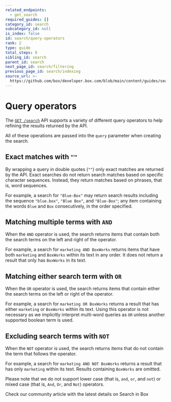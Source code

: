 ```yaml
---
related_endpoints:
  - get_search
required_guides: []
category_id: search
subcategory_id: null
is_index: false
id: search/query-operators
rank: 2
type: guide
total_steps: 9
sibling_id: search
parent_id: search
next_page_id: search/filtering
previous_page_id: search/indexing
source_url: >-
  https://github.com/box/developer.box.com/blob/main/content/guides/search/2-query-operators.md
---
```

# Query operators

The [`GET /search`](e://get_search) API supports a variety of
different query operators to help refining the results returned
by the API.

All of these operations are passed into the `query` parameter when
creating the search.

## Exact matches with `""`

By wrapping a query in double quotes (`""`) only exact matches are
returned by the API. Exact searches do not return search matches
based on specific character sequences. Instead, they return
matches based on phrases, that is, word sequences.

For example, a search for `"Blue-Box"` may return search results
including the sequence `"blue.box"`, `"Blue Box"`, and `"Blue-Box"`;
any item containing the words `Blue` and `Box` consecutively, in
the order specified.

## Matching multiple terms with `AND`

When the `AND` operator is used, the search returns items that
contain both the search terms on the left and right of the operator.

For example, a search for `marketing AND BoxWorks` returns items
that have both `marketing` and `BoxWorks` within its text in any order.
It does not return a result that only has `BoxWorks` in its text.

## Matching either search term with `OR`

When the `OR` operator is used, the search returns items that
contain either the search terms on the left or right of the operator.

For example, a search for `marketing OR BoxWorks` returns a result that
has either `marketing` or `BoxWorks` within its text. Using this
operator is not necessary as we implicitly interpret multi-word
queries as `OR` unless another supported boolean term is used.

## Excluding search terms with `NOT`

When the `NOT` operator is used, the search returns items that
do not contain the term that follows the operator.

For example, a search for `marketing AND NOT BoxWorks` returns a result
that has only `marketing` within its text. Results containing
`BoxWorks` are omitted.

<Message warning>

Please note that we do not support lower case (that is,
`and`, `or`, and `not`) or mixed case (that is, `And`, `Or`, and `Not`)
operators.

</Message>

<!-- i18n-enable localize-links -->

<CTA to='https://support.box.com/hc/en-us/articles/360043696314-Search-for-Files-Folders-and-Content'>

Check our community article with the latest details on Search in Box

</CTA>

<!-- i18n-disable localize-links -->
